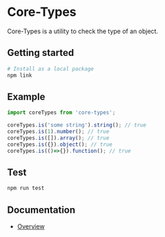 # Core-Types

Core-Types is a utility to check the type of an object.


## Getting started

```bash
# Install as a local package
npm link
```


## Example

```javascript
import coreTypes from 'core-types';

coreTypes.is('some string').string(); // true
coreTypes.is(1).number(); // true
coreTypes.is([]).array(); // true
coreTypes.is({}).object(); // true
coreTypes.is(()=>{}).function(); // true
```


## Test

```bash
npm run test
```


## Documentation

- [Overview](/docs/overview.md)